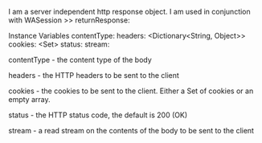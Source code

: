 I am a server independent http response object. I am used in conjunction with WASession >> returnResponse:

Instance Variables
	contentType:	<WAMimeType>
	headers:		<Dictionary<String, Object>>
	cookies:			<Set<WACookie>>
	status:			<Integer>
	stream:			<Stream>
				
contentType
	- the content type of the body
				
headers
	- the HTTP headers to be sent to the client
				
cookies
	- the cookies to be sent to the client. Either a Set of cookies or an empty array.
	
status
	- the HTTP status code, the default is 200 (OK)
	
stream
	- a read stream on the contents of the body to be sent to the client 
